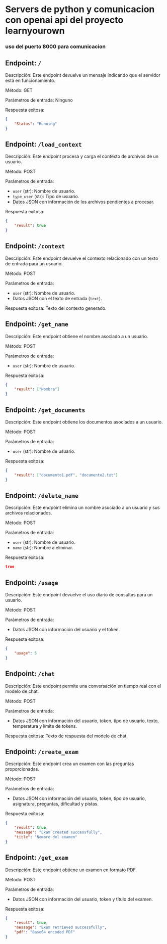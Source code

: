 # Servers de python y comunicacion con openai api del proyecto learnyourown
### uso del puerto 8000 para comunicacion
## Endpoint: `/`

Descripción: Este endpoint devuelve un mensaje indicando que el servidor está en funcionamiento.

Método: GET

Parámetros de entrada: Ninguno

Respuesta exitosa:
```json
{
    "Status": "Running"
}
```

## Endpoint: `/load_context`

Descripción: Este endpoint procesa y carga el contexto de archivos de un usuario.

Método: POST

Parámetros de entrada:
- `user` (str): Nombre de usuario.
- `type_user` (str): Tipo de usuario.
- Datos JSON con información de los archivos pendientes a procesar.

Respuesta exitosa:
```json
{
    "result": true
}
```

## Endpoint: `/context`

Descripción: Este endpoint devuelve el contexto relacionado con un texto de entrada para un usuario.

Método: POST

Parámetros de entrada:
- `user` (str): Nombre de usuario.
- Datos JSON con el texto de entrada (`text`).

Respuesta exitosa:
Texto del contexto generado.

## Endpoint: `/get_name`

Descripción: Este endpoint obtiene el nombre asociado a un usuario.

Método: POST

Parámetros de entrada:
- `user` (str): Nombre de usuario.

Respuesta exitosa:
```json
{
    "result": ["Nombre"]
}
```

## Endpoint: `/get_documents`

Descripción: Este endpoint obtiene los documentos asociados a un usuario.

Método: POST

Parámetros de entrada:
- `user` (str): Nombre de usuario.

Respuesta exitosa:
```json
{
    "result": ["documento1.pdf", "documento2.txt"]
}
```

## Endpoint: `/delete_name`

Descripción: Este endpoint elimina un nombre asociado a un usuario y sus archivos relacionados.

Método: POST

Parámetros de entrada:
- `user` (str): Nombre de usuario.
- `name` (str): Nombre a eliminar.

Respuesta exitosa:
```json
true
```

## Endpoint: `/usage`

Descripción: Este endpoint devuelve el uso diario de consultas para un usuario.

Método: POST

Parámetros de entrada:
- Datos JSON con información del usuario y el token.

Respuesta exitosa:
```json
{
    "usage": 5
}
```

## Endpoint: `/chat`

Descripción: Este endpoint permite una conversación en tiempo real con el modelo de chat.

Método: POST

Parámetros de entrada:
- Datos JSON con información del usuario, token, tipo de usuario, texto, temperatura y límite de tokens.

Respuesta exitosa:
Texto de respuesta del modelo de chat.

## Endpoint: `/create_exam`

Descripción: Este endpoint crea un examen con las preguntas proporcionadas.

Método: POST

Parámetros de entrada:
- Datos JSON con información del usuario, token, tipo de usuario, asignatura, preguntas, dificultad y pistas.

Respuesta exitosa:
```json
{
    "result": true,
    "message": "Exam created successfully",
    "title": "Nombre del examen"
}
```

## Endpoint: `/get_exam`

Descripción: Este endpoint obtiene un examen en formato PDF.

Método: POST

Parámetros de entrada:
- Datos JSON con información del usuario, token y título del examen.

Respuesta exitosa:
```json
{
    "result": true,
    "message": "Exam retrieved successfully",
    "pdf": "Base64 encoded PDF"
}
```